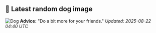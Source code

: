 ## 🐶 Latest random dog image
![Dog](https://images.dog.ceo/breeds/terrier-american/n02093428_8696.jpg)
**Advice:** "Do a bit more for your friends."
*Updated: 2025-08-22 04:40 UTC*
